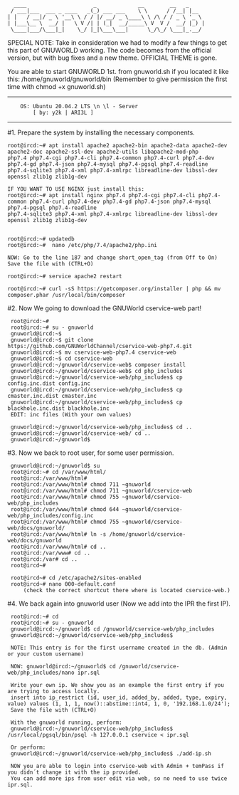       ____                     _             __        __   _
     / ___|___  ___ _ ____   _(_) ___ ___    \ \      / /__| |__
    | |   / __|/ _ \ '__\ \ / / |/ __/ _ \____\ \ /\ / / _ \ '_ \
    | |___\__ \  __/ |   \ V /| | (_|  __/_____\ V  V /  __/ |_) |
     \____|___/\___|_|    \_/ |_|\___\___|      \_/\_/ \___|_.__/ 

SPECIAL NOTE: Take in consideration we had to modify a few things to get this part of GNUWORLD working.
The code becomes from the official version, but with bug fixes and a new theme.
OFFICIAL THEME is gone. 

You are able to start GNUWORLD 1st. from gnuworld.sh if you located it like this: /home/gnuworld/gnuworld/bin
(Remember to give permission the first time with chmod +x gnuworld.sh)

--------------------------------------------------------------------------
		OS: Ubuntu 20.04.2 LTS \n \l - Server
			[ by: y2k | ARI3L ]
--------------------------------------------------------------------------

#1. Prepare the system by installing the necessary components.

	root@ircd:~# apt install apache2 apache2-bin apache2-data apache2-dev apache2-doc apache2-ssl-dev apache2-utils libapache2-mod-php
	php7.4 php7.4-cgi php7.4-cli php7.4-common php7.4-curl php7.4-dev php7.4-gd php7.4-json php7.4-mysql php7.4-pgsql php7.4-readline
	php7.4-sqlite3 php7.4-xml php7.4-xmlrpc libreadline-dev libssl-dev openssl zlib1g zlib1g-dev
        
	IF YOU WANT TO USE NGINX just install this: 
	root@ircd:~# apt install nginx php7.4 php7.4-cgi php7.4-cli php7.4-common php7.4-curl php7.4-dev php7.4-gd php7.4-json php7.4-mysql php7.4-pgsql php7.4-readline
	php7.4-sqlite3 php7.4-xml php7.4-xmlrpc libreadline-dev libssl-dev openssl zlib1g zlib1g-dev
	
	
	root@ircd:~# updatedb	
	root@ircd:~#  nano /etc/php/7.4/apache2/php.ini 
	
	NOW: Go to the line 187 and change short_open_tag (from Off to On)
	Save the file with (CTRL+O)

	root@ircd:~# service apache2 restart

	root@ircd:~# curl -sS https://getcomposer.org/installer | php && mv composer.phar /usr/local/bin/composer

#2. Now We going to download the GNUWorld cservice-web part!
	
	 root@ircd:~#
	 root@ircd:~# su - gnuworld
	 gnuworld@ircd:~$ 
	 gnuworld@ircd:~$ git clone https://github.com/GNUWorldChannel/cservice-web-php7.4.git
	 gnuworld@ircd:~$ mv cservice-web-php7.4 cservice-web
	 gnuworld@ircd:~$ cd cservice-web
	 gnuworld@ircd:~/gnuworld/cservice-web$ composer install
	 gnuworld@ircd:~/gnuworld/cservice-web$ cd php_includes
	 gnuworld@ircd:~/gnuworld/cservice-web/php_includes$ cp config.inc.dist config.inc
	 gnuworld@ircd:~/gnuworld/cservice-web/php_includes$ cp cmaster.inc.dist cmaster.inc
	 gnuworld@ircd:~/gnuworld/cservice-web/php_includes$ cp blackhole.inc.dist blackhole.inc
	 EDIT: inc files (With your own values)
	 
	 gnuworld@ircd:~/gnuworld/cservice-web/php_includes$ cd ..
	 gnuworld@ircd:~/gnuworld/cservice-web/ cd ..
	 gnuworld@ircd:~/gnuworld$

#3. Now we back to root user, for some user permission.
	 
	 gnuworld@ircd:~/gnuworld$ su
	 root@ircd:~# cd /var/www/html/
     root@ircd:/var/www/html# 
     root@ircd:/var/www/html# chmod 711 ~gnuworld
  	 root@ircd:/var/www/html# chmod 711 ~gnuworld/cservice-web
  	 root@ircd:/var/www/html# chmod 755 ~gnuworld/cservice-web/php_includes
  	 root@ircd:/var/www/html# chmod 644 ~gnuworld/cservice-web/php_includes/config.inc
  	 root@ircd:/var/www/html# chmod 755 ~gnuworld/cservice-web/docs/gnuworld/
  	 root@ircd:/var/www/html# ln -s /home/gnuworld/cservice-web/docs/gnuworld 
 	 root@ircd:/var/www/html# cd ..
  	 root@ircd:/var/www# cd ..
   	 root@ircd:/var# cd ..
   	 root@ircd~# 
	
	 root@ircd~# cd /etc/apache2/sites-enabled
 	 root@ircd~# nano 000-default.conf
         (check the correct shortcut there where is located cservice-web.)
        
#4. We back again into gnuworld user (Now we add into the IPR the first IP).		 	 
         
     root@ircd:~# cd
	 root@ircd:~# su - gnuworld
	 gnuworld@ircd:~/gnuworld$ cd /gnuworld/cservice-web/php_includes
	 gnuworld@ircd:~/gnuworld/cservice-web/php_includes$
	 
	 NOTE: This entry is for the first username created in the db. (Admin or your custom username)
	 
	 NOW: gnuworld@ircd:~/gnuworld$ cd /gnuworld/cservice-web/php_includes/nano ipr.sql
	 
	 Write your own ip. We show you as an example the first entry if you are trying to access locally.
	 insert into ip_restrict (id, user_id, added_by, added, type, expiry, value) values (1, 1, 1, now()::abstime::int4, 1, 0, '192.168.1.0/24');
	 Save the file with (CTRL+O)
	 
	 With the gnuworld running, perform:
	 gnuworld@ircd:~/gnuworld/cservice-web/php_includes$ /usr/local/pgsql/bin/psql -h 127.0.0.1 cservice < ipr.sql
	 
	 Or perform:
	 gnuworld@ircd:~/gnuworld/cservice-web/php_includes$ ./add-ip.sh 
	 
	 NOW you are able to login into cservice-web with Admin + temPass if you didn´t change it with the ip provided.
	 You can add more ips from user edit via web, so no need to use twice ipr.sql.

